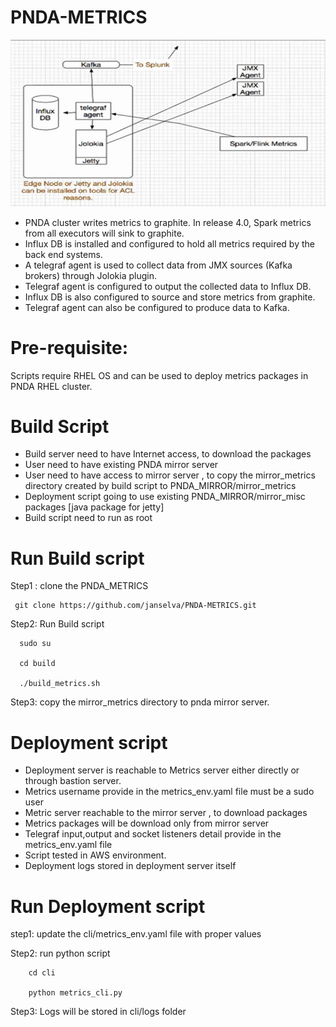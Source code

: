 # PNDA-METRICS

![](pnda-metrics.png)


* PNDA cluster writes metrics to graphite.  In release 4.0, Spark metrics from all executors will sink to graphite.  
* Influx DB is installed and configured to hold all metrics required by the  back end systems.
* A telegraf agent is used to collect data from JMX sources (Kafka brokers) through Jolokia plugin. 
* Telegraf agent is configured to output the collected data to Influx DB.   
* Influx DB is also configured to source and store metrics from graphite.
* Telegraf agent can also be configured to produce data to Kafka.

# Pre-requisite:
Scripts require RHEL OS and can be used to deploy metrics packages in PNDA RHEL cluster.


# Build Script
* Build server need to have Internet access, to download the packages
* User need to have existing PNDA mirror server
* User need to have access to mirror server , to copy the mirror_metrics  directory created by build script to PNDA_MIRROR/mirror_metrics
* Deployment script going to use existing PNDA_MIRROR/mirror_misc packages [java package for jetty]
* Build script need to run as root
 
# Run Build script

Step1 : clone the PNDA_METRICS 
 
     git clone https://github.com/janselva/PNDA-METRICS.git
 
Step2: Run Build script
 
      sudo su
     
      cd build 
 
      ./build_metrics.sh
 
Step3: copy the mirror_metrics directory to pnda mirror server.
 
 
 
# Deployment script
 
* Deployment server is reachable to Metrics server either directly or through bastion server.
* Metrics username provide in the metrics_env.yaml file must be a sudo user
* Metric server reachable to the mirror server , to download packages
* Metrics packages will be download only from mirror server
* Telegraf input,output and socket listeners detail provide in the metrics_env.yaml file
* Script tested in AWS environment.
* Deployment logs stored in deployment server itself

# Run Deployment script

step1: update the cli/metrics_env.yaml file with proper values

Step2:  run python script

        
        
        cd cli

        python metrics_cli.py

Step3: Logs will be stored in cli/logs folder


